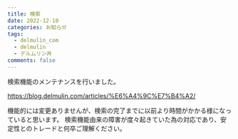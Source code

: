 ```yaml
---
title: 検索
date: 2022-12-10
categories: お知らせ
tags:
  - delmulin_com
  - delmulin
  - デルムリン丼
comments: false
---
```


検索機能のメンテナンスを行いました。

https://blog.delmulin.com/articles/%E6%A4%9C%E7%B4%A2/

機能的には変更ありませんが、検索の完了までに以前より時間がかかる様になっていると思います。
検索機能由来の障害が度々起きていた為の対応であり、安定性とのトレードと何卒ご理解ください。
